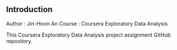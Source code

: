 ## Introduction
Author : Jin-Hoon An
Course : Coursera Exploratory Data Analysis

This Coursera Exploratory Data Analysis project assignment GitHub repository.
